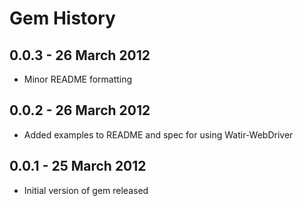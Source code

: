 # Gem History

## 0.0.3 - 26 March 2012

* Minor README formatting

## 0.0.2 - 26 March 2012

* Added examples to README and spec for using Watir-WebDriver

## 0.0.1 - 25 March 2012

* Initial version of gem released